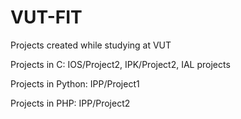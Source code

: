 # VUT-FIT
Projects created while studying at VUT

Projects in C: IOS/Project2, IPK/Project2, IAL projects

Projects in Python: IPP/Project1

Projects in PHP: IPP/Project2
